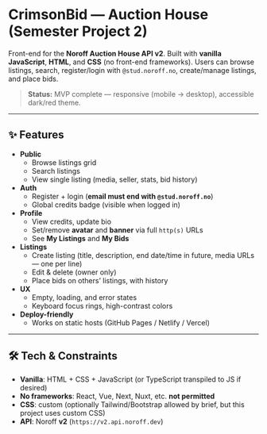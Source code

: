 # CrimsonBid — Auction House (Semester Project 2)

Front-end for the **Noroff Auction House API v2**. Built with **vanilla JavaScript**, **HTML**, and **CSS** (no front-end frameworks). Users can browse listings, search, register/login with `@stud.noroff.no`, create/manage listings, and place bids.

> **Status:** MVP complete — responsive (mobile → desktop), accessible dark/red theme.

---

## ✨ Features

- **Public**
  - Browse listings grid
  - Search listings
  - View single listing (media, seller, stats, bid history)
- **Auth**
  - Register + login (**email must end with `@stud.noroff.no`**)
  - Global credits badge (visible when logged in)
- **Profile**
  - View credits, update bio
  - Set/remove **avatar** and **banner** via full `http(s)` URLs
  - See **My Listings** and **My Bids**
- **Listings**
  - Create listing (title, description, end date/time in future, media URLs — one per line)
  - Edit & delete (owner only)
  - Place bids on others’ listings, with history
- **UX**
  - Empty, loading, and error states
  - Keyboard focus rings, high-contrast colors
- **Deploy-friendly**
  - Works on static hosts (GitHub Pages / Netlify / Vercel)

---

## 🛠 Tech & Constraints

- **Vanilla**: HTML + CSS + JavaScript (or TypeScript transpiled to JS if desired)
- **No frameworks**: React, Vue, Next, Nuxt, etc. **not permitted**
- **CSS**: custom (optionally Tailwind/Bootstrap allowed by brief, but this project uses custom CSS)
- **API**: Noroff **v2** (`https://v2.api.noroff.dev`)
